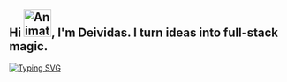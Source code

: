 ## Hi <img src="https://fonts.gstatic.com/s/e/notoemoji/latest/270c_fe0f/512.gif" alt="Animated Emoji" width="50" height="50">, I'm Deividas. I turn ideas into full-stack magic.

[![Typing SVG](https://readme-typing-svg.demolab.com?font=Fira+Code&duration=2000&pause=1000&color=FFFFFF&multiline=true&width=800&height=120&lines=Frontend+Development%3A+JavaScript+%F0%9F%93%9C%2C+React+%E2%9A%9B%EF%B8%8F;Backend+Development%3A+Java+%E2%98%95%2C+Spring+Boot+%F0%9F%8D%83%2C+Python+%F0%9F%90%8D%2C+C%23+%F0%9F%94%A7;Database%3A+SQL+%F0%9F%97%84%EF%B8%8F;Cloud+Platforms%3A+AWS+%E2%98%81%EF%B8%8F)](https://git.io/typing-svg)


<!-- ## Hi <img src="https://iam-weijie.github.io/wave/hand-emoji.svg" alt="Animated Emoji" width="50" height="50">, I'm Deividas. I turn ideas into full-stack magic. -->

<!--
- **Frontend Development**: JavaScript 📜, React ⚛️
- **Backend Development**: Java ☕, Spring Boot 🍃, Python 🐍, C# 🔧
- **Database**: SQL 🗄️
- **Cloud Platforms**: AWS ☁️
-->

<!-- ![snake gif](https://github.com/Elorts/Elorts/blob/output/github-snake-dark.svg) -->

<!-- ![languages](https://github.com/Elorts/Elorts/blob/main/invertedGitHub.png?raw=true)
<!-- ![languages](https://github.com/Elorts/Elorts/blob/main/GitHubProfile.png?raw=true)
<!--
**Elorts/Elorts** is a ✨ _special_ ✨ repository because its `README.md` (this file) appears on your GitHub profile.

Here are some ideas to get you started:

- 🔭 I’m currently working on ...
- 🌱 I’m currently learning ...
- 👯 I’m looking to collaborate on ...
- 🤔 I’m looking for help with ...
- 💬 Ask me about ...
- 📫 How to reach me: ...
- 😄 Pronouns: ...
- ⚡ Fun fact: ...
-->
